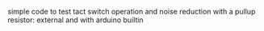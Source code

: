 
 
simple code to test tact switch operation
 and noise reduction with a pullup resistor:
  external and with arduino builtin

 
